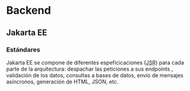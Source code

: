 # Backend

## Jakarta EE

### Estándares

Jakarta EE se compone de diferentes espeficicaciones (<abbr title="Java Specification Request">JSR</abbr>) para cada parte de la arquitectura: despachar las peticiones a sus endpoints <a name="mapping"></a>, validación de los datos, consultas a bases de datos, envío de mensajes asíncronos, generación de HTML, JSON, etc.

<object type="image/svg+xml" data="./files/img/jsrs.excalidraw.svg" width="100%"></object>